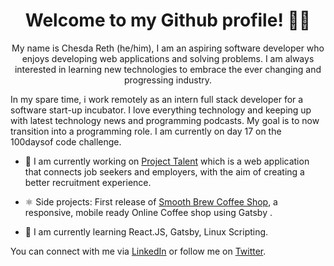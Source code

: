<h1 align="center">
Welcome to my Github profile! 👨‍💻
</h1>
<p align="center">
My name is Chesda Reth (he/him), I am an aspiring software developer who enjoys developing web applications and solving problems. I am always interested in learning new technologies to embrace the ever changing and progressing industry.

In my spare time, i work remotely as an intern full stack developer for a software start-up incubator. I love everything technology and keeping up with latest technology news and programming podcasts. My goal is to now transition into a programming role. I am currently on day 17 on the 100daysof code challenge.
</p>
  
  
- 🔭 I am currently working on [Project Talent](https://github.com/rethc/smooth-brew) which is a web application that connects job seekers and employers, with the aim of creating a better recruitment experience.

- ⚛️ Side projects: First release of [Smooth Brew Coffee Shop](https://github.com/rethc/smooth-brew), a responsive, mobile ready Online Coffee shop using Gatsby . 

- 🌱 I am currently learning React.JS, Gatsby, Linux Scripting.

You can connect with me via [LinkedIn](https://nz.linkedin.com/in/chesda-reth-8427741b3) or follow me on [Twitter](https://twitter.com/ChesdaReth).

</p>
<!--
**rethc/rethc** is a ✨ _special_ ✨ repository because its `README.md` (this file) appears on your GitHub profile.

Here are some ideas to get you started:

- 🔭 I’m currently working on ...
- 🌱 I’m currently learning ...
- 👯 I’m looking to collaborate on ...
- 🤔 I’m looking for help with ...
- 💬 Ask me about ...
- 📫 How to reach me: ...
- 😄 Pronouns: ...
- ⚡ Fun fact: ...
-->

